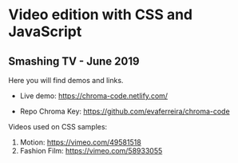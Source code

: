 # Video edition with CSS and JavaScript

## Smashing TV - June 2019

Here you will find demos and links.

* Live demo: https://chroma-code.netlify.com/

* Repo Chroma Key: https://github.com/evaferreira/chroma-code

Videos used on CSS samples:

1. Motion: https://vimeo.com/49581518
2. Fashion Film: https://vimeo.com/58933055
